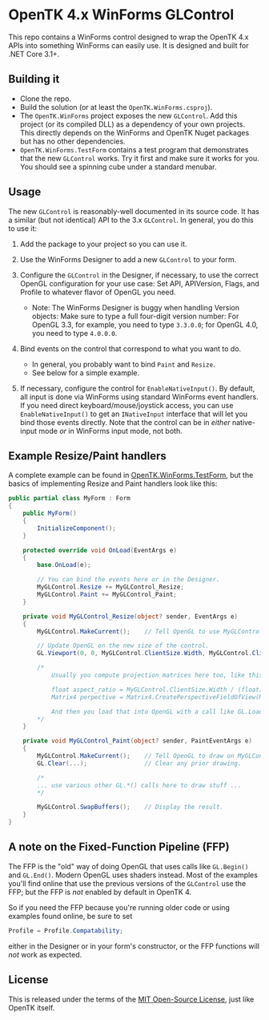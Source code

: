 # OpenTK 4.x WinForms GLControl

This repo contains a WinForms control designed to wrap the OpenTK 4.x APIs
into something WinForms can easily use.  It is designed and built for
.NET Core 3.1+.

## Building it

- Clone the repo.
- Build the solution (or at least the `OpenTK.WinForms.csproj`).
- The `OpenTK.WinForms` project exposes the new `GLControl`.  Add this project
   (or its compiled DLL) as a dependency of your own projects.  This directly
   depends on the WinForms and OpenTK Nuget packages but has no other dependencies.
- `OpenTK.WinForms.TestForm` contains a test program that demonstrates that the
   new `GLControl` works.  Try it first and make sure it works for you.  You should
   see a spinning cube under a standard menubar.

## Usage

The new `GLControl` is reasonably-well documented in its source code.  It has a
similar (but not identical) API to the 3.x `GLControl`.  In general, you do this
to use it:

1. Add the package to your project so you can use it.
2. Use the WinForms Designer to add a new `GLControl` to your form.
3. Configure the `GLControl` in the Designer, if necessary, to use the correct
    OpenGL configuration for your use case:  Set API, APIVersion, Flags, and Profile
    to whatever flavor of OpenGL you need.

   - Note: The WinForms Designer is buggy when handling Version objects: Make sure to
      type a full four-digit version number:  For OpenGL 3.3, for example, you need
      to type `3.3.0.0`; for OpenGL 4.0, you need to type `4.0.0.0`.

4. Bind events on the control that correspond to what you want to do.
   - In general, you probably want to bind `Paint` and `Resize`.
   - See below for a simple example.

5. If necessary, configure the control for `EnableNativeInput()`.  By default, all
    input is done via WinForms using standard WinForms event handlers.  If you need
    direct keyboard/mouse/joystick access, you can use `EnableNativeInput()` to
    get an `INativeInput` interface that will let you bind those events directly.
    Note that the control can be in _either_ native-input mode _or_ in WinForms
    input mode, not both.

## Example Resize/Paint handlers

A complete example can be found in [OpenTK.WinForms.TestForm](OpenTK.WinForms.TestForm/Form.cs),
but the basics of implementing Resize and Paint handlers look like this:

```c#
public partial class MyForm : Form
{
    public MyForm()
    {
        InitializeComponent();
    }

    protected override void OnLoad(EventArgs e)
    {
        base.OnLoad(e);

        // You can bind the events here or in the Designer.
        MyGLControl.Resize += MyGLControl_Resize;
        MyGLControl.Paint += MyGLControl_Paint;
    }

    private void MyGLControl_Resize(object? sender, EventArgs e)
    {
        MyGLControl.MakeCurrent();    // Tell OpenGL to use MyGLControl.

        // Update OpenGL on the new size of the control.
        GL.Viewport(0, 0, MyGLControl.ClientSize.Width, MyGLControl.ClientSize.Height);

        /*
            Usually you compute projection matrices here too, like this:

            float aspect_ratio = MyGLControl.ClientSize.Width / (float)MyGLControl.ClientSize.Height;
            Matrix4 perpective = Matrix4.CreatePerspectiveFieldOfView(MathHelper.PiOver4, aspect_ratio, 1, 64);

            And then you load that into OpenGL with a call like GL.LoadMatrix() or GL.Uniform().
        */
    }

    private void MyGLControl_Paint(object? sender, PaintEventArgs e)
    {
        MyGLControl.MakeCurrent();    // Tell OpenGL to draw on MyGLControl.
        GL.Clear(...);                // Clear any prior drawing.

        /*
        ... use various other GL.*() calls here to draw stuff ...
        */

        MyGLControl.SwapBuffers();    // Display the result.
    }
}
```

## A note on the Fixed-Function Pipeline (FFP)

The FFP is the "old" way of doing OpenGL that uses calls like `GL.Begin()` and `GL.End()`.
Modern OpenGL uses shaders instead.  Most of the examples you'll find online that use
the previous versions of the `GLControl` use the FFP; but the FFP is *not* enabled by
default in OpenTK 4.

So if you need the FFP because you're running older code or using examples found online,
be sure to set

```c#
Profile = Profile.Compatability;
```

either in the Designer or in your form's constructor, or the FFP functions will *not* work
as expected.

## License

This is released under the terms of the [MIT Open-Source License](LICENSE.md), just like
OpenTK itself.


